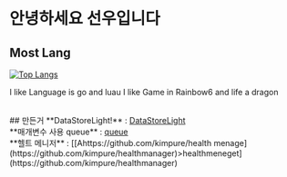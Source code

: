 # 안녕하세요 선우입니다



## Most Lang 
[![Top Langs](https://github-readme-stats.vercel.app/api/top-langs/?username=kimpure&langs_count=6&layout=compact&theme=dark)](https://github.com/kimpure/kimpure)

I like Language is go and luau
I like Game in Rainbow6 and life a dragon
 
<br>
## 만든거 
**DataStoreLight!** : <a href="https://github.com">DataStoreLight</a> <br>
**매개변수 사용 queue** : <a href="https://github.com/CavefulGames/kitty/tree/main/kit/queue">queue</a>
<br>
**헬트 메니저** : [[Ahttps://github.com/kimpure/health menage](https://github.com/kimpure/healthmanager)>healthmeneget](https://github.com/kimpure/healthmanager)
